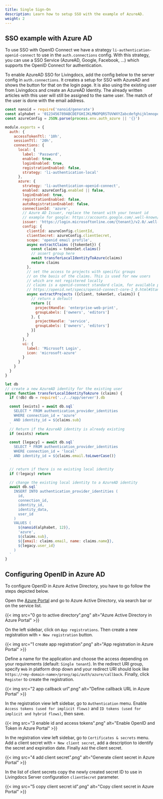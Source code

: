 ```yaml
---
title: Single Sign-On
description: Learn how to setup SSO with the example of AzureAD.
weight: 2
---
```


## SSO example with Azure AD
To use SSO with OpenID Connect we have a strategy `li-authentication-openid-connect` to use in the `auth.connections` config. With this strategy, you can use a SSO Service (AzureAD, Google, Facebook, ...) which supports the OpenID Connect for authentication.  

To enable AzureAD SSO for Livingdocs, add the config below to the server config in `auth.connections`. It creates a setup for SSO with AzureAD and shows the button for that on the login page. It is also using the existing user from Livingdocs and create an AzureAD Identity. The already written articles with this user will still be assigned to the same user. The match of the user is done with the email address.

```js
const nanoid = require('nanoid/generate')
const alphabet = '0123456789ABCDEFGHIJKLMNOPQRSTUVWXYZabcdefghijklmnopqrstuvwxyz'
const azureConfig = JSON.parse(process.env.auth_azure || '{}')

module.exports = {
  auth: {
    accessTokenTtl: '10h',
    sessionTtl: '20h',
    connections: {
      local: {
        label: 'Password',
        enabled: true,
        loginEnabled: true,
        registrationEnabled: false,
        strategy: 'li-authentication-local'
      },
      azure: {
        strategy: 'li-authentication-openid-connect',
        enabled: azureConfig.enabled || false,
        loginEnabled: true,
        registrationEnabled: false,
        autoRegistrationEnabled: false,
        connectionId: 'azure',
        // Azure AD Issuer, replace the tenant with your tenant id
        // example for google: https://accounts.google.com/.well-known/openid-configuration
        issuer: 'https://login.microsoftonline.com/{tenant}/v2.0/.well-known/openid-configuration',
        config: {
          clientId: azureConfig.clientId,        
          clientSecret: azureConfig.clientSecret,
          scope: 'openid email profile',
          async extractClaims ({tokenSet}) {
            const claims = tokenSet.claims()
            // assert group here
            await transferLocalIdentityToAzure(claims)
            return claims
          },
          // set the access to projects with specific groups
          // on the basis of the claims. This is used for new users
          // which are not registered locally
          // claims is a openid-connect standard claim, for available properties see:
          // https://openid.net/specs/openid-connect-core-1_0.html#StandardClaims
          async extractProjects ({client, tokenSet, claims}) {
            // return a default
            return [{
              projectHandle: 'enterprise-web-print',
              groupLabels: ['owners', 'editors']
            }, {
              projectHandle: 'service',
              groupLabels: ['owners', 'editors']
            }]
          }
        },
        ui: {
          label: 'Microsoft Login',
          icon: 'microsoft-azure'
        }
      }
    }
  }
}

let db
// create a new AzureAD identity for the existing user
async function transferLocalIdentityToAzure (claims) {
  if (!db) db = require('../../app/server').db

  const [exists] = await db.sql`
    SELECT * FROM authentication_provider_identities
    WHERE connection_id = 'azure'
    AND identity_id = ${claims.sub}
  `
  // Return if the AzureAD identity is already existing
  if (exists) return

  const [legacy] = await db.sql`
    SELECT * FROM authentication_provider_identities
    WHERE connection_id = 'local'
    AND identity_id = ${claims.email.toLowerCase()}
  `

  // return if there is no existing local identity
  if (!legacy) return

  // change the existing local identity to a AzureAD identity
  await db.sql`
    INSERT INTO authentication_provider_identities (
      id,
      connection_id,
      identity_id,
      identity_data,
      user_id
    )
    VALUES (
      ${nanoid(alphabet, 12)},
      'azure',
      ${claims.sub},
      ${{email: claims.email, name: claims.name}},
      ${legacy.user_id}
    )
  `
}
```

## Configuring OpenID in Azure AD

To configure OpenID in Azure Active Directory, you have to go follow the steps depicted below.

Open the [Azure Portal](https://portal.azure.com/) and go to Azure Active Directory, via search bar or on the service list.

{{< img src="0 go to active directory".png" alt="Azure Active Directory in Azure Portal" >}}

On the left sidebar, click on `App registrations`. Then create a new registration with `+ New registration` button.

{{< img src="1 create app registration".png" alt="App registration in Azure Portal" >}}

Define a name for the application and choose the access depending on your requirements (default: `Single tenant`). In the redirect URI group, specify `Web` in platform drop down and your redirect URI should look like `https://<my-domain-name>/proxy/api/auth/azure/callback`. Finally, click `Register` to create the registration.

{{< img src="2 app callback url".png" alt="Define callback URL in Azure Portal" >}}

In the registration view left sidebar, go to `Authentication` menu. Enable `Access tokens (used for implicit flows)` and `ID tokens (used for implicit and hybrid flows)`, then save.

{{< img src="3 enable id and access tokens".png" alt="Enable OpenID and Token in Azure Portal" >}}

In the registration view left sidebar, go to `Certificates & secrets` menu. Add a client secret with `+ New client secret`, add a description to identify the secret and expiration date. Finally `Add` the client secret.

{{< img src="4 add client secret".png" alt="Generate client secret in Azure Portal" >}}

In the list of client secrets copy the newly created secret ID to use in Livingdocs Server configuration `clientSecret` parameter.

{{< img src="5 copy client secret id".png" alt="Copy client secret in Azure Portal" >}}
